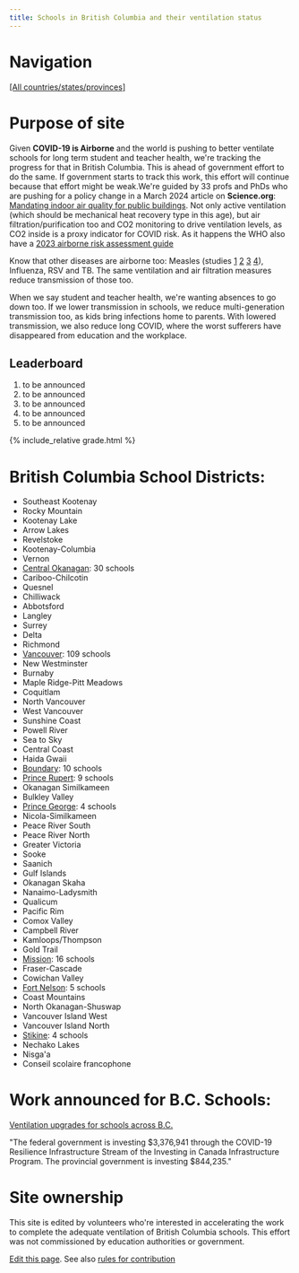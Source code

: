 ```yaml
---
title: Schools in British Columbia and their ventilation status
---
```


# Navigation

[[All countries/states/provinces]](..)

# Purpose of site

Given **COVID-19 is Airborne** and the world is pushing to better ventilate schools for long term student and teacher health, we're tracking the progress for that in British Columbia. This is ahead of government effort to do the same. If government starts to track this work, this effort will continue because that effort might be weak.We're guided by 33 profs and PhDs who are pushing for a policy change in a March 2024 article on **Science.org**: [Mandating indoor air quality for public buildings](https://drive.google.com/file/d/16l_IH47cQtC7fFuafvHca7ORNVGITxx8/view). Not only active ventilation (which should be mechanical heat recovery type in this age), but air filtration/purification too and CO2 monitoring to drive ventilation levels, as CO2 inside is a proxy indicator for COVID risk. As it happens the WHO also have a [2023 airborne risk assessment guide](https://iris.who.int/handle/10665/376346)

Know that other diseases are airborne too: Measles (studies [1](https://www.ncbi.nlm.nih.gov/pmc/articles/PMC2810934/pdf/10982072.pdf) [2](https://www.ncbi.nlm.nih.gov/pmc/articles/PMC3880795/pdf/nihms532643.pdf) [3](https://pubmed.ncbi.nlm.nih.gov/31257413/) [4](https://www.sciencedirect.com/science/article/pii/S0196655316305363)), Influenza, RSV and TB. The same ventilation and air filtration measures reduce transmission of those too.

 When we say student and teacher health, we're wanting absences to go down too. If we lower transmission in schools, we reduce multi-generation transmission too, as kids bring infections home to parents. With lowered transmission, we also reduce long COVID, where the worst sufferers have disappeared from education and the workplace.


## Leaderboard

1. to be announced
2. to be announced
3. to be announced
4. to be announced
5. to be announced

{% include_relative grade.html %}

# British Columbia School Districts:


- Southeast Kootenay
- Rocky Mountain
- Kootenay Lake
- Arrow Lakes
- Revelstoke
- Kootenay-Columbia
- Vernon
- [Central Okanagan](Central_Okanagan/): 30 schools
- Cariboo-Chilcotin
- Quesnel
- Chilliwack
- Abbotsford
- Langley
- Surrey
- Delta
- Richmond
- [Vancouver](Vancouver/): 109 schools
- New Westminster
- Burnaby
- Maple Ridge-Pitt Meadows
- Coquitlam
- North Vancouver
- West Vancouver
- Sunshine Coast
- Powell River
- Sea to Sky
- Central Coast
- Haida Gwaii
- [Boundary](Boundary/): 10 schools
- [Prince Rupert](Prince_Rupert/): 9 schools
- Okanagan Similkameen
- Bulkley Valley
- [Prince George](Prince_George/): 4 schools
- Nicola-Similkameen
- Peace River South
- Peace River North
- Greater Victoria
- Sooke
- Saanich
- Gulf Islands
- Okanagan Skaha
- Nanaimo-Ladysmith
- Qualicum
- Pacific Rim
- Comox Valley
- Campbell River
- Kamloops/Thompson
- Gold Trail
- [Mission](Mission/): 16 schools
- Fraser-Cascade
- Cowichan Valley
- [Fort Nelson](Fort_Nelson/): 5 schools
- Coast Mountains
- North Okanagan-Shuswap
- Vancouver Island West
- Vancouver Island North
- [Stikine](Stikine/): 4 schools
- Nechako Lakes
- Nisga'a
- Conseil scolaire francophone

# Work announced for B.C. Schools:

[Ventilation upgrades for schools across B.C.](https://www.canada.ca/en/office-infrastructure/news/2024/03/ventilation-upgrades-for-schools-across-bc.html)

"The federal government is investing $3,376,941 through the COVID-19 Resilience Infrastructure Stream of the Investing in Canada Infrastructure Program. The provincial government is investing $844,235."

# Site ownership

This site is edited by volunteers who're interested in accelerating the work to complete the adequate ventilation of British Columbia schools. This effort was not commissioned by education authorities or government.

[Edit this page](https://github.com/ventilate-schools/BC/edit/main/index.md). See also [rules for contribution](./contribution_rules/)